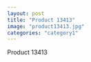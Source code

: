 ```yaml
---
layout: post
title: "Product 13413"
image: "product13413.jpg"
categories: "category1"
---
```

Product 13413

